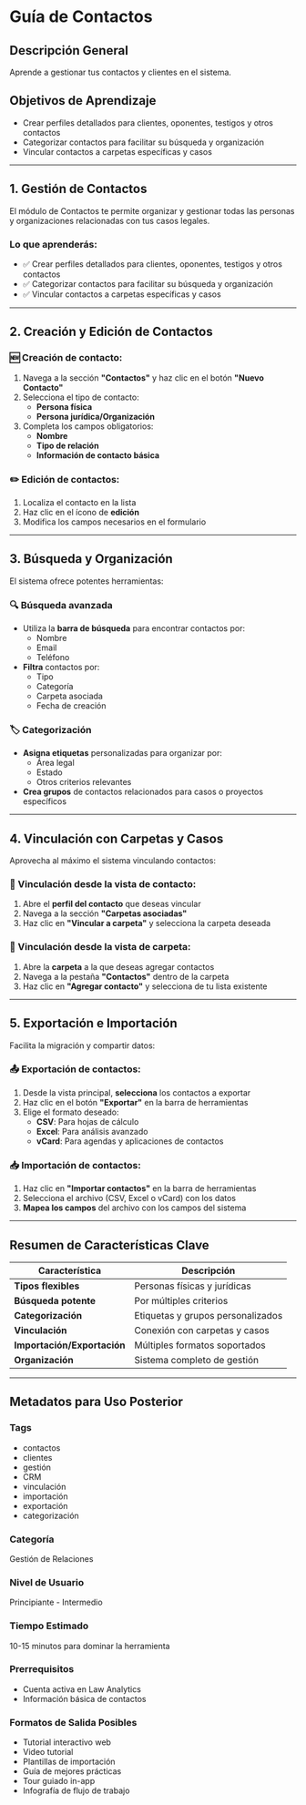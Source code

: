 # Guía de Contactos

## Descripción General

Aprende a gestionar tus contactos y clientes en el sistema.

## Objetivos de Aprendizaje

- Crear perfiles detallados para clientes, oponentes, testigos y otros contactos
- Categorizar contactos para facilitar su búsqueda y organización
- Vincular contactos a carpetas específicas y casos

---

## 1. Gestión de Contactos

El módulo de Contactos te permite organizar y gestionar todas las personas y organizaciones relacionadas con tus casos legales.

### Lo que aprenderás:

- ✅ Crear perfiles detallados para clientes, oponentes, testigos y otros contactos
- ✅ Categorizar contactos para facilitar su búsqueda y organización
- ✅ Vincular contactos a carpetas específicas y casos

---

## 2. Creación y Edición de Contactos

### 🆕 Creación de contacto:

1. Navega a la sección **"Contactos"** y haz clic en el botón **"Nuevo Contacto"**
2. Selecciona el tipo de contacto:
   - **Persona física**
   - **Persona jurídica/Organización**
3. Completa los campos obligatorios:
   - **Nombre**
   - **Tipo de relación**
   - **Información de contacto básica**

### ✏️ Edición de contactos:

1. Localiza el contacto en la lista
2. Haz clic en el ícono de **edición**
3. Modifica los campos necesarios en el formulario

---

## 3. Búsqueda y Organización

El sistema ofrece potentes herramientas:

### 🔍 Búsqueda avanzada

- Utiliza la **barra de búsqueda** para encontrar contactos por:
  - Nombre
  - Email
  - Teléfono
- **Filtra** contactos por:
  - Tipo
  - Categoría
  - Carpeta asociada
  - Fecha de creación

### 🏷️ Categorización

- **Asigna etiquetas** personalizadas para organizar por:
  - Área legal
  - Estado
  - Otros criterios relevantes
- **Crea grupos** de contactos relacionados para casos o proyectos específicos

---

## 4. Vinculación con Carpetas y Casos

Aprovecha al máximo el sistema vinculando contactos:

### 📎 Vinculación desde la vista de contacto:

1. Abre el **perfil del contacto** que deseas vincular
2. Navega a la sección **"Carpetas asociadas"**
3. Haz clic en **"Vincular a carpeta"** y selecciona la carpeta deseada

### 📁 Vinculación desde la vista de carpeta:

1. Abre la **carpeta** a la que deseas agregar contactos
2. Navega a la pestaña **"Contactos"** dentro de la carpeta
3. Haz clic en **"Agregar contacto"** y selecciona de tu lista existente

---

## 5. Exportación e Importación

Facilita la migración y compartir datos:

### 📤 Exportación de contactos:

1. Desde la vista principal, **selecciona** los contactos a exportar
2. Haz clic en el botón **"Exportar"** en la barra de herramientas
3. Elige el formato deseado:
   - **CSV**: Para hojas de cálculo
   - **Excel**: Para análisis avanzado
   - **vCard**: Para agendas y aplicaciones de contactos

### 📥 Importación de contactos:

1. Haz clic en **"Importar contactos"** en la barra de herramientas
2. Selecciona el archivo (CSV, Excel o vCard) con los datos
3. **Mapea los campos** del archivo con los campos del sistema

---

## Resumen de Características Clave

| Característica              | Descripción                       |
| --------------------------- | --------------------------------- |
| **Tipos flexibles**         | Personas físicas y jurídicas      |
| **Búsqueda potente**        | Por múltiples criterios           |
| **Categorización**          | Etiquetas y grupos personalizados |
| **Vinculación**             | Conexión con carpetas y casos     |
| **Importación/Exportación** | Múltiples formatos soportados     |
| **Organización**            | Sistema completo de gestión       |

---

## Metadatos para Uso Posterior

### Tags

- contactos
- clientes
- gestión
- CRM
- vinculación
- importación
- exportación
- categorización

### Categoría

Gestión de Relaciones

### Nivel de Usuario

Principiante - Intermedio

### Tiempo Estimado

10-15 minutos para dominar la herramienta

### Prerrequisitos

- Cuenta activa en Law Analytics
- Información básica de contactos

### Formatos de Salida Posibles

- Tutorial interactivo web
- Video tutorial
- Plantillas de importación
- Guía de mejores prácticas
- Tour guiado in-app
- Infografía de flujo de trabajo
